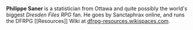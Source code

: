 **Philippe Saner** is a statistician from Ottawa and quite possibly the world's biggest _Dresden Files RPG_ fan. He goes by Sanctaphrax online, and runs the DFRPG [[Resources]] Wiki at [dfrpg-resources.wikispaces.com](http://dfrpg-resources.wikispaces.com/).